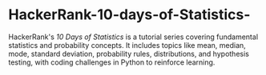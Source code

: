 # HackerRank-10-days-of-Statistics-
HackerRank's *10 Days of Statistics* is a tutorial series covering fundamental statistics and probability concepts. It includes topics like mean, median, mode, standard deviation, probability rules, distributions, and hypothesis testing, with coding challenges in Python to reinforce learning.
